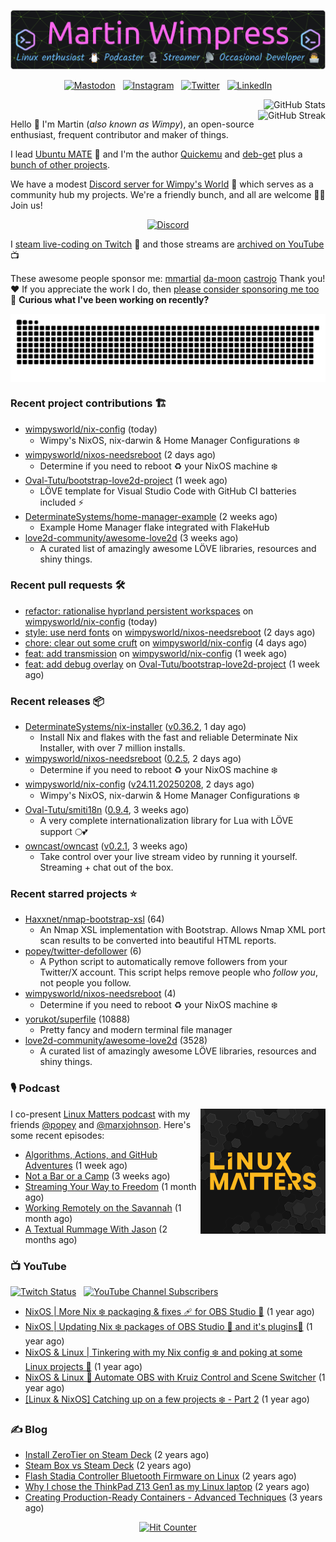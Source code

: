 <p align="center">
  <a href="https://wimpysworld.com" target="_blank"><img src="https://raw.githubusercontent.com/flexiondotorg/flexiondotorg/main/.github/github-header-image.png"></a>
</p>
<p align="center">
  &nbsp;<a href="https://fosstodon.org/@wimpy" target="_blank"><img alt="Mastodon" src="https://img.shields.io/badge/Mastodon-6468fa?style=for-the-badge&logo=mastodon&logoColor=%23ffffff"></a>&nbsp;
  &nbsp;<a href="https://www.instagram.com/wimpysworld/" target="_blank"><img alt="Instagram" src="https://img.shields.io/badge/instagram-d3175c?style=for-the-badge&logo=instagram&logoColor=%23ffffff"></a>&nbsp;
  &nbsp;<a href="https://twitter.com/m_wimpress" target="_blank"><img alt="Twitter" src="https://img.shields.io/badge/Twitter-303030?style=for-the-badge&logo=x&logoColor=%23ffffff"></a>&nbsp;
  &nbsp;<a href="https://www.linkedin.com/in/martinwimpress/" target="_blank"><img alt="LinkedIn" src="https://img.shields.io/badge/LinkedIn-1667be?style=for-the-badge&logo=linkedin&logoColor=%23ffffff"></a>&nbsp;
</p>
<a href="https://github.com/flexiondotorg" target="_blank"><img align="right" src="https://github-readme-stats.vercel.app/api?username=flexiondotorg&show_icons=true&show=reviews,discussions_started,discussions_answered,prs_merged&include_all_commits=true&bg_color=0E1117&title_color=fa66ed&icon_color=6bbbfa&text_color=c5c8c6&ring_color=98ed3f&border_radius=8" alt="GitHub Stats"></a>
<br />
<a href="https://github.com/flexiondotorg" target="_blank"><img align="right" src="https://streak-stats.demolab.com?user=flexiondotorg&theme=cobalt&border_radius=8&date_format=j%20M%5B%20Y%5D&mode=daily&card_width=465&hide_total_contributions=true" alt="GitHub Streak" /></a>

Hello 👋 I'm Martin (*also known as Wimpy*), an open-source enthusiast, frequent contributor and maker of things.

I lead [Ubuntu MATE](https://ubuntu-mate.org) 🧉 and I'm the author [Quickemu](https://github.com/quickemu-project)
and [deb-get](https://github.com/wimpysworld/deb-get) plus a [bunch of other projects](https://wimpysworld.com/projects/).

We have a modest [Discord server for Wimpy's World](https://wimpysworld.io/discord) 💬 which serves as a community hub my projects.
We're a friendly bunch, and all are welcome 🏳️‍🌈 Join us!

<div align="center"><a href="https://wimpysworld.io/discord" target="_blank"><img alt="Discord" src="https://img.shields.io/discord/712850672223125565?style=for-the-badge&logo=discord&logoColor=%23ffffff&label=Discord&labelColor=%234253e8&color=%23e4e2e2"></a></div>

I [steam live-coding on Twitch](https://twitch.tv/WimpysWorld) 📡 and those streams are [archived on YouTube](https://youtube.com/WimpysWorld) 📺️

These awesome people sponsor me: [mmartial](https://github.com/mmartial) [da-moon](https://github.com/da-moon) [castrojo](https://github.com/castrojo)  Thank you! ❤️
If you appreciate the work I do, then [please consider sponsoring me too](https://github.com/sponsors/flexiondotorg) 🤑 **Curious what I've been working on recently?**
<div align="center">
  <img align="center" alt="GitHub Contribution Snake" src="https://raw.githubusercontent.com/flexiondotorg/flexiondotorg/snake/github-contribution-grid-snake-dark.svg">
</div>

### Recent project contributions 🏗️


- [wimpysworld/nix-config](https://github.com/wimpysworld/nix-config) (today)
  - Wimpy&#39;s NixOS, nix-darwin  &amp; Home Manager Configurations ❄️
- [wimpysworld/nixos-needsreboot](https://github.com/wimpysworld/nixos-needsreboot) (2 days ago)
  - Determine if you need to reboot ️♻️ your NixOS machine ️❄️
- [Oval-Tutu/bootstrap-love2d-project](https://github.com/Oval-Tutu/bootstrap-love2d-project) (1 week ago)
  -  LÖVE template for Visual Studio Code with GitHub CI batteries included ⚡
- [DeterminateSystems/home-manager-example](https://github.com/DeterminateSystems/home-manager-example) (2 weeks ago)
  - Example Home Manager flake integrated with FlakeHub
- [love2d-community/awesome-love2d](https://github.com/love2d-community/awesome-love2d) (3 weeks ago)
  - A curated list of amazingly awesome LÖVE libraries, resources and shiny things.

### Recent pull requests 🛠️


- [refactor: rationalise hyprland persistent workspaces](https://github.com/wimpysworld/nix-config/pull/439) on [wimpysworld/nix-config](https://github.com/wimpysworld/nix-config) (today)
- [style: use nerd fonts](https://github.com/wimpysworld/nixos-needsreboot/pull/1) on [wimpysworld/nixos-needsreboot](https://github.com/wimpysworld/nixos-needsreboot) (2 days ago)
- [chore: clear out some cruft](https://github.com/wimpysworld/nix-config/pull/437) on [wimpysworld/nix-config](https://github.com/wimpysworld/nix-config) (4 days ago)
- [feat: add transmission](https://github.com/wimpysworld/nix-config/pull/436) on [wimpysworld/nix-config](https://github.com/wimpysworld/nix-config) (1 week ago)
- [feat: add debug overlay](https://github.com/Oval-Tutu/bootstrap-love2d-project/pull/54) on [Oval-Tutu/bootstrap-love2d-project](https://github.com/Oval-Tutu/bootstrap-love2d-project) (1 week ago)

### Recent releases 📦️


- [DeterminateSystems/nix-installer](https://github.com/DeterminateSystems/nix-installer) ([v0.36.2](https://github.com/DeterminateSystems/nix-installer/releases/tag/v0.36.2), 1 day ago)
  - Install Nix and flakes with the fast and reliable Determinate Nix Installer, with over 7 million installs.
- [wimpysworld/nixos-needsreboot](https://github.com/wimpysworld/nixos-needsreboot) ([0.2.5](https://github.com/wimpysworld/nixos-needsreboot/releases/tag/0.2.5), 2 days ago)
  - Determine if you need to reboot ️♻️ your NixOS machine ️❄️
- [wimpysworld/nix-config](https://github.com/wimpysworld/nix-config) ([v24.11.20250208](https://github.com/wimpysworld/nix-config/releases/tag/v24.11.20250208), 2 days ago)
  - Wimpy&#39;s NixOS, nix-darwin  &amp; Home Manager Configurations ❄️
- [Oval-Tutu/smiti18n](https://github.com/Oval-Tutu/smiti18n) ([0.9.4](https://github.com/Oval-Tutu/smiti18n/releases/tag/0.9.4), 3 weeks ago)
  - A very complete internationalization library for Lua with LÖVE support 🌕💕
- [owncast/owncast](https://github.com/owncast/owncast) ([v0.2.1](https://github.com/owncast/owncast/releases/tag/v0.2.1), 3 weeks ago)
  - Take control over your live stream video by running it yourself.  Streaming &#43; chat out of the box.

### Recent starred projects ⭐️


- [Haxxnet/nmap-bootstrap-xsl](https://github.com/Haxxnet/nmap-bootstrap-xsl) (64)
  - An Nmap XSL implementation with Bootstrap. Allows Nmap XML port scan results to be converted into beautiful HTML reports.
- [popey/twitter-defollower](https://github.com/popey/twitter-defollower) (6)
  - A Python script to automatically remove followers from your Twitter/X account. This script helps remove people who *follow you*, not people you follow.
- [wimpysworld/nixos-needsreboot](https://github.com/wimpysworld/nixos-needsreboot) (4)
  - Determine if you need to reboot ️♻️ your NixOS machine ️❄️
- [yorukot/superfile](https://github.com/yorukot/superfile) (10888)
  - Pretty fancy and modern terminal file manager
- [love2d-community/awesome-love2d](https://github.com/love2d-community/awesome-love2d) (3528)
  - A curated list of amazingly awesome LÖVE libraries, resources and shiny things.

### 🎙️ Podcast
<img align="right" src="https://raw.githubusercontent.com/flexiondotorg/flexiondotorg/main/.github/linuxmatters.png" alt="Linux Matters Podcast" width="200" height="200">

I co-present [Linux Matters podcast](https://linuxmatters.sh) with my friends [@popey](https://github.com/popey) and [@marxjohnson](https://github.com/marxjohnson).
Here's some recent episodes:

- [Algorithms, Actions, and GitHub Adventures](https://linuxmatters.sh/48/) (1 week ago)
- [Not a Bar or a Camp](https://linuxmatters.sh/47/) (3 weeks ago)
- [Streaming Your Way to Freedom](https://linuxmatters.sh/46/) (1 month ago)
- [Working Remotely on the Savannah](https://linuxmatters.sh/45/) (1 month ago)
- [A Textual Rummage With Jason](https://linuxmatters.sh/44/) (2 months ago)

### 📺️ YouTube
<a href="https://twitch.tv/WimpysWorld" target="_blank"><img alt="Twitch Status" src="https://img.shields.io/twitch/status/WimpysWorld?style=for-the-badge&logo=twitch&logoColor=ffffff&label=Twitch&labelColor=%23904ef9&color=%23e4e2e2"></a>&nbsp;&nbsp;
<a href="https://youtube.com/WimpysWorld" target="_blank"><img alt="YouTube Channel Subscribers" src="https://img.shields.io/youtube/channel/subscribers/UChpYmMp7EFaxuogUX1eAqyw?style=for-the-badge&logo=youtube&logoColor=ffffff&label=YouTube&labelColor=%23fb1b20&color=%23e4e2e2"></a>

- [NixOS | More Nix ❄️ packaging &amp; fixes 🩹 for OBS Studio 📡](https://www.youtube.com/watch?v=VqNaOOm7Dhw) (1 year ago)
- [NixOS | Updating Nix ❄️ packages of OBS Studio 📡 and it&#39;s plugins🔌](https://www.youtube.com/watch?v=phgOv_UCbMM) (1 year ago)
- [NixOS &amp; Linux | Tinkering with my Nix config ❄️ and poking at some Linux projects 🐧](https://www.youtube.com/watch?v=biVQ_-v8oEo) (1 year ago)
- [NixOS &amp; Linux 🐧 Automate OBS with Kruiz Control and Scene Switcher](https://www.youtube.com/watch?v=BSITslJbMGA) (1 year ago)
- [[Linux &amp; NixOS] Catching up on a few projects ❄️ - Part 2](https://www.youtube.com/watch?v=IpiuKvqHU-c) (1 year ago)

### ✍️ Blog

- [Install ZeroTier on Steam Deck](https://wimpysworld.com/posts/install-zerotier-on-steamdeck/) (2 years ago)
- [Steam Box vs Steam Deck](https://wimpysworld.com/posts/steambox-vs-steamdeck/) (2 years ago)
- [Flash Stadia Controller Bluetooth Firmware on Linux](https://wimpysworld.com/posts/flash-stadia-controller-bluetooth-firmware-on-linux/) (2 years ago)
- [Why I chose the ThinkPad Z13 Gen1 as my Linux laptop](https://wimpysworld.com/posts/why-i-chose-the-thinkpad-z13-as-my-linux-laptop/) (2 years ago)
- [Creating Production-Ready Containers - Advanced Techniques](https://wimpysworld.com/posts/creating-production-ready-containers-advanced-techniques/) (3 years ago)

<p align="center">
  <a href="https://github.com/flexiondotorg/flexiondotorg" target="_blank"><img alt="Hit Counter" src="https://img.shields.io/endpoint?url=https%3A%2F%2Fhits.dwyl.com%2Fflexiondotorg%2Fflexiondotorg.json&style=flat-square&logo=github&logoColor=ffffff&label=Visitors&labelColor=%23f76ce9&color=%236fbbf6">
</p>
